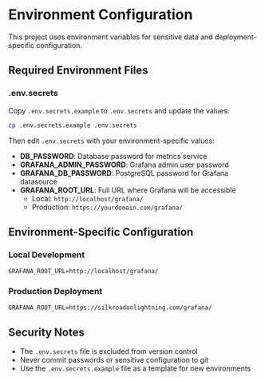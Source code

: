 # Environment Configuration

This project uses environment variables for sensitive data and deployment-specific configuration.

## Required Environment Files

### .env.secrets
Copy `.env.secrets.example` to `.env.secrets` and update the values:

```bash
cp .env.secrets.example .env.secrets
```

Then edit `.env.secrets` with your environment-specific values:

- **DB_PASSWORD**: Database password for metrics service
- **GRAFANA_ADMIN_PASSWORD**: Grafana admin user password  
- **GRAFANA_DB_PASSWORD**: PostgreSQL password for Grafana datasource
- **GRAFANA_ROOT_URL**: Full URL where Grafana will be accessible
  - Local: `http://localhost/grafana/`
  - Production: `https://yourdomain.com/grafana/`

## Environment-Specific Configuration

### Local Development
```
GRAFANA_ROOT_URL=http://localhost/grafana/
```

### Production Deployment
```
GRAFANA_ROOT_URL=https://silkroadonlightning.com/grafana/
```

## Security Notes

- The `.env.secrets` file is excluded from version control
- Never commit passwords or sensitive configuration to git
- Use the `.env.secrets.example` file as a template for new environments
